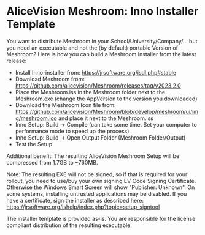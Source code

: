 # AliceVision Meshroom: Inno Installer Template

You want to distribute Meshroom in your School/University/Company/... but you need an executable and not the (by default) portable Version of Meshroom?
Here is how you can build a Meshroom Installer from the latest release:

- Install Inno-installer from: https://jrsoftware.org/isdl.php#stable
- Download Meshroom from: https://github.com/alicevision/Meshroom/releases/tag/v2023.2.0
- Place the Meshroom.iss in the Meshroom folder next to the Meshroom.exe (change the AppVersion to the version you downloaded)
- Download the Meshroom Icon file from: https://github.com/alicevision/Meshroom/blob/develop/meshroom/ui/img/meshroom.ico and place it next to the Meshroom.iss
- Inno Setup: Build -> Compile (can take some time. Set your computer to performance mode to speed up the process)
- Inno Setup: Build -> Open Output Folder (Meshroom Folder/Output)
- Test the Setup

Additional benefit: The resulting AliceVision Meshroom Setup will be compressed from 1.7GB to ~760MB.

Note: The resulting EXE will not be signed, so if that is required for your rollout, you need to use/buy your own signing EV Code Signing Certificate.
Otherwise the Windows Smart Screen will show "Publisher: Unknown". On some systems, installing untrusted applications may be disabled.
If you have a certificate, sign the installer as described here: https://jrsoftware.org/ishelp/index.php?topic=setup_signtool

The installer template is provided as-is. You are responsible for the license compliant distribution of the resulting executable.
